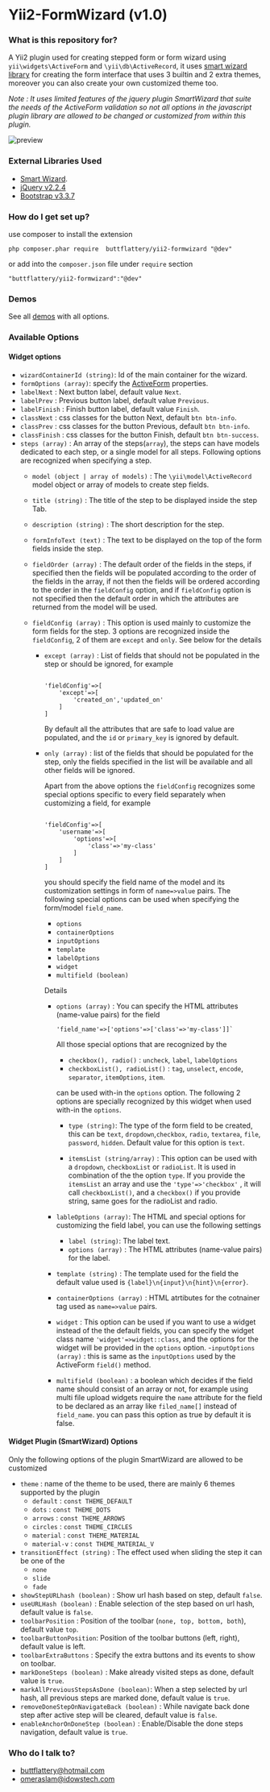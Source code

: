 # Yii2-FormWizard (v1.0)

### What is this repository for? ###

A Yii2 plugin used for creating stepped form or form wizard using `yii\widgets\ActiveForm` and `\yii\db\ActiveRecord`, it uses [smart wizard library](https://github.com/mstratman/jQuery-Smart-Wizard) for creating the form interface that uses 3 builtin and 2 extra themes, moreover you can also create your own customized theme too.

_Note : It uses limited features of the jquery plugin SmartWizard that suite the needs of the ActiveForm validation so not all options in the javascript plugin library are allowed to be changed or customized from within this plugin._

![preview](https://yii2plugins.idowstech.com/theme/assets/img/form-wizard.jpg) 

### External Libraries Used ###
* [Smart Wizard](https://github.com/mstratman/jQuery-Smart-Wizard).
* [jQuery v2.2.4](https://jquery.com/download/)
* [Bootstrap v3.3.7](https://getbootstrap.com/docs/3.3/)

### How do I get set up? ###

use composer to install the extension 

```
php composer.phar require  buttflattery/yii2-formwizard "@dev" 
```

or add into the `composer.json` file under `require` section

```
"buttflattery/yii2-formwizard":"@dev"
```

### Demos ###

See all [demos](http://yii2plugins.idowstech.com/formwizard/index) with all options.

### Available Options ###

#### Widget options ####
- `wizardContainerId (string)`: Id of the main container for the wizard.
- `formOptions (array)`: specify the [ActiveForm](https://www.yiiframework.com/doc/api/2.0/yii-widgets-activeform) properties.
- `labelNext` : Next button label, default value `Next`.
- `labelPrev` : Previous button label, default value `Previous`.
- `labelFinish` : Finish button label, default value `Finish`.
- `classNext` : css classes for the button Next, default `btn btn-info`.
- `classPrev` : css classes for the button Previous, default `btn btn-info`.
- `classFinish` : css classes for the button Finish, default `btn btn-success`.
- `steps (array)` : An array of the steps(`array`), the steps can  have models dedicated to each step, or a single model for all steps. Following options are recognized when specifying a step.
    - `model (object | array of models)` : The `\yii\model\ActiveRecord` model object or array of models to create step fields.
    - `title (string)` : The title of the step to be displayed inside the step Tab.
    - `description (string)` : The short description for the step.
    - `formInfoText (text)` : The text to be displayed on the top of the form fields inside the step.
    - `fieldOrder (array)` : The default order of the fields in the steps, if specified then the fields will be populated according to the order of the fields in the array, if not then the fields will be ordered according to the order in the  `fieldConfig` option, and if `fieldConfig` option is not specified then the default order in which the attributes are returned from the model will be used. 
    - `fieldConfig (array)` : This option is used mainly to customize the form fields for the step. 3 options are recognized inside the `fieldConfig`, 2 of them are `except` and `only`. See below for the details

        - `except (array)` : List of fields that should not be populated in the step or should be ignored, for example 
        
            ```
            
            'fieldConfig'=>[
                'except'=>[
                    'created_on','updated_on'
                ]
            ]

            ``` 

            By default all the attributes that are safe to load value are populated, and the `id` or `primary_key` is ignored by default.
    
        - `only (array)` : list of the fields that should be populated for the step, only the fields specified in the list will be available and all other fields will be ignored.

            Apart from the above options the `fieldConfig` recognizes some special options specific to every field separately when customizing a field, for example

            ```

            'fieldConfig'=>[
                'username'=>[
                    'options'=>[
                        'class'=>'my-class'
                    ]
                ]
            ]

            ```

            you should specify the field name of the model and its customization settings in form of `name=>value` pairs. The following special options can be used when specifying the form/model `field_name`.

            - `options`
            - `containerOptions`
            - `inputOptions`
            - `template`
            - `labelOptions`
            - `widget`
            - `multifield (boolean)` 

            Details
            - `options (array)` : You can specify the HTML attributes (name-value pairs) for the field 
                ```
                'field_name'=>['options'=>['class'=>'my-class']]`

                ```
                All those special options that are recognized by the 
                
                - `checkbox(), radio()` : `uncheck`, `label`, `labelOptions`
                - `checkboxList(), radioList()` : `tag`, `unselect`, `encode`, `separator`, `itemOptions`, `item`.
                
                can be used with-in the `options` option. The following 2 options are specially recognized by this widget when used with-in the `options`.

                - `type (string)`: The type of the form field to be created, this can be `text`, `dropdown`,`checkbox`, `radio`, `textarea`, `file`, `password`, `hidden`. Default value for this option is `text`.

                - `itemsList (string/array)` : This option can be used with a `dropdown`, `checkboxList` or `radioList`. It is used in combination of the the option `type`. If you provide the `itemsList` an array and use the `'type'=>'checkbox'` , it will call `checkboxList()`, and a `checkbox()` if you provide string, same goes for the radioList and radio.

            - `lableOptions (array)`: The HTML and special options for customizing the field label, you can use the following settings
                - `label (string)`: The label text.
                - `options (array)` : The HTML attributes (name-value pairs) for the label.
            - `template (string)` : The template used for the field the default value used is `{label}\n{input}\n{hint}\n{error}`.
            - `containerOptions (array)` : HTML atrtibutes for the cotnainer tag used as `name=>value` pairs.
            - `widget` :  This option can be used if you want to use a widget instead of the the default fields, you can specify the widget class name `'widget'=>widget::class`, and the options for the widget will be provided in the `options` option.
            -`inputOptions (array)` : this is same as the `inputOptions` used by the ActiveForm `field()` method.
            - `multifield (boolean)` : a boolean which decides if the field name should consist of an array or not, for example using multi file upload widgets require the `name` attribute for the field to be declared as an array like `filed_name[]` instead of `field_name`. you can pass this option as true by default it is false.

#### Widget Plugin (SmartWizard) Options ####
Only the following options of the plugin SmartWizard are allowed to be customized
- `theme` : name of the theme to be used, there are mainly 6 themes supported by the plugin
    - `default` : `const THEME_DEFAULT`
    - `dots` : `const THEME_DOTS`
    - `arrows` : `const THEME_ARROWS`
    - `circles` : `const THEME_CIRCLES`
    - `material` : `const THEME_MATERIAL`
    - `material-v` : `const THEME_MATERIAL_V`
- `transitionEffect (string)` : The effect used when sliding the step it can be one of the 
    - `none`
    - `slide`
    - `fade`
- `showStepURLhash (boolean)` : Show url hash based on step, default `false`.
- `useURLHash (boolean)` :  Enable selection of the step based on url hash, default value is `false`.
- `toolbarPosition` : Position of the toolbar (`none, top, bottom, both`), default value `top`.
- `toolbarButtonPosition`: Position of the toolbar buttons (left, right), default value is left.
- `toolbarExtraButtons` : Specify the extra buttons and its events to show on toolbar.
- `markDoneSteps (boolean)` : Make already visited steps as done, default value is `true`.
- `markAllPreviousStepsAsDone (boolean)`: When a step selected by url hash, all previous steps are marked done, default value is `true`.
- `removeDoneStepOnNavigateBack (boolean)` : 	While navigate back done step after active step will be cleared, default value is `false`.
- `enableAnchorOnDoneStep (boolean)` : Enable/Disable the done steps navigation, default value is `true`.


    

### Who do I talk to? ###

* buttflattery@hotmail.com
* omeraslam@idowstech.com